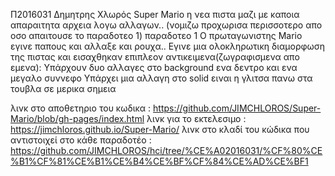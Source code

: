 Π2016031 Δημητρης Χλωρός Super Mario η νεα πιστα μαζι με καποια απαραιτητα αρχεια λογω αλλαγων..
(νομιζω προχωρισα περισσοτερο απο οσο απαιτουσε το παραδοτεο 1)
παραδοτεο 1 Ο πρωταγωνιστης Mario εγινε παπους και αλλαξε και ρουχα.. 
Εγινε μια ολοκληρωτικη διαμορφωση της πιστας και εισαχθηκαν επιπλεον αντικειμενα(ζωγραφισμενα απο εμενα):
 Υπάρχουν δυο αλλαγες στο background ενα δεντρο και ενα μεγαλο συννεφο
 Υπάρχει μια αλλαγη στο solid ειναι η γλιτσα πανω στα τουβλα σε μερικα σημεια

λινκ στο αποθετηριο του κωδικα : https://github.com/JIMCHLOROS/Super-Mario/blob/gh-pages/index.html
λινκ για το εκτελεσιμο : https://jimchloros.github.io/Super-Mario/ 
λινκ στο κλαδί του κώδικα που αντιστοιχεί στο κάθε παραδοτέο : https://github.com/JIMCHLOROS/hci/tree/%CE%A02016031/%CF%80%CE%B1%CF%81%CE%B1%CE%B4%CE%BF%CF%84%CE%AD%CE%BF1

